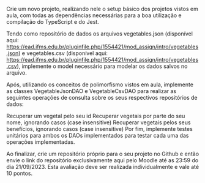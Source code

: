 Crie um novo projeto, realizando nele o setup básico dos projetos vistos em aula, com todas as dependências necessárias para a boa utilização e compilação do TypeScript e do Jest.

Tendo como repositório de dados os arquivos vegetables.json (disponível  aqui: https://ead.ifms.edu.br/pluginfile.php/1554421/mod_assign/intro/vegetables.json) e vegetables.csv (disponível aqui: https://ead.ifms.edu.br/pluginfile.php/1554421/mod_assign/intro/vegetables.csv), implemente o model necessário para modelar os dados salvos no arquivo.

Após, utilizando os conceitos de polimorfismo vistos em aula, implemente as classes VegetableJsonDAO e VegetableCsvDAO para realizar as seguintes operações de consulta sobre os seus respectivos repositórios de dados:

Recuperar um vegetal pelo seu id
Recuperar vegetais por parte do seu nome,  ignorando casos (case insensitive)
Recuperar vegetais pelos seus benefícios, ignorando casos (case insensitive)
Por fim, implemente testes unitários para ambos os DAOs implementados para testar cada uma das operações implementadas.

Ao finalizar, crie um repositório próprio para o seu projeto no Github e então envie o link do repositório exclusivamente aqui pelo Moodle até as 23:59 do dia 21/09/2023. Esta avaliação deve ser realizada individualmente e vale até 10 pontos.